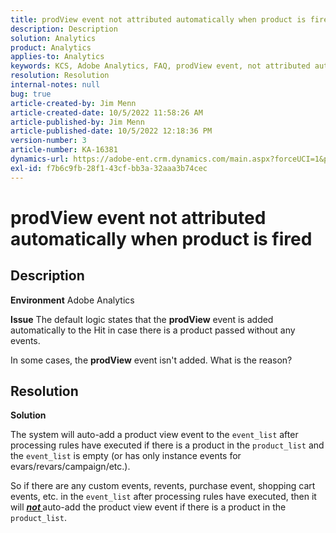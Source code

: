 ```yaml
---
title: prodView event not attributed automatically when product is fired
description: Description
solution: Analytics
product: Analytics
applies-to: Analytics
keywords: KCS, Adobe Analytics, FAQ, prodView event, not attributed automatically, product, fired
resolution: Resolution
internal-notes: null
bug: true
article-created-by: Jim Menn
article-created-date: 10/5/2022 11:58:26 AM
article-published-by: Jim Menn
article-published-date: 10/5/2022 12:18:36 PM
version-number: 3
article-number: KA-16381
dynamics-url: https://adobe-ent.crm.dynamics.com/main.aspx?forceUCI=1&pagetype=entityrecord&etn=knowledgearticle&id=43d0a503-a544-ed11-bba1-000d3a3064b8
exl-id: f7b6c9fb-28f1-43cf-bb3a-32aaa3b74cec
---
```

# prodView event not attributed automatically when product is fired

## Description


<b>Environment</b>
 Adobe Analytics

<b>Issue</b>
 The default logic states that the <b>prodView</b> event is added automatically to the Hit in case there is a product passed without any events.

In some cases, the <b>prodView</b> event isn't added. What is the reason?


## Resolution


<b>Solution</b>

The system will auto-add a product view event to the `event_list` after processing rules have executed if there is a product in the `product_list` and the `event_list` is empty (or has only instance events for evars/revars/campaign/etc.).

So if there are any custom events, revents, purchase event, shopping cart events, etc. in the `event_list` after processing rules have executed, then it will <u><em><b>not </b></em></u>auto-add the product view event if there is a product in the `product_list`.
